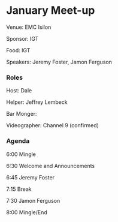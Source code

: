 # January Meet-up

Venue: EMC Isilon

Sponsor: IGT

Food: IGT

Speakers: Jeremy Foster, Jamon Ferguson


### Roles

Host: Dale

Helper: Jeffrey Lembeck

Bar Monger: 

Videographer: Channel 9 (confirmed)

### Agenda

6:00 Mingle

6:30 Welcome and Announcements

6:45 Jeremy Foster

7:15 Break

7:30 Jamon Ferguson

8:00 Mingle/End


